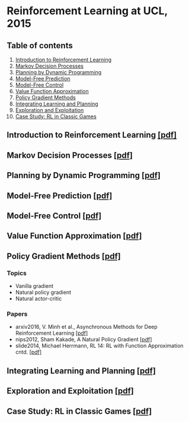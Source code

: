 # Reinforcement Learning at UCL, 2015
## Table of contents
  1. [Introduction to Reinforcement Learning](#introduction-to-reinforcement-learning-pdf)
  1. [Markov Decision Processes](#markov-decision-processes-pdf)
  1. [Planning by Dynamic Programming](#planning-by-dynamic-programming-pdf)
  1. [Model-Free Prediction](#model-free-prediction-pdf)
  1. [Model-Free Control](#model-free-control-pdf)
  1. [Value Function Approximation](#value-function-approximation-pdf)
  1. [Policy Gradient Methods](#policy-gradient-methods-pdf)
  1. [Integrating Learning and Planning](#integrating-learning-and-planning-pdf)
  1. [Exploration and Exploitation](#exploration-and-exploitation-pdf)
  1. [Case Study: RL in Classic Games](#case-study-rl-in-classic-games-pdf)

## Introduction to Reinforcement Learning [[pdf]](http://www0.cs.ucl.ac.uk/staff/d.silver/web/Teaching_files/intro_RL.pdf)

## Markov Decision Processes [[pdf]](http://www0.cs.ucl.ac.uk/staff/d.silver/web/Teaching_files/MDP.pdf)

## Planning by Dynamic Programming [[pdf]](http://www0.cs.ucl.ac.uk/staff/d.silver/web/Teaching_files/DP.pdf)
## Model-Free Prediction [[pdf]](http://www0.cs.ucl.ac.uk/staff/d.silver/web/Teaching_files/MC-TD.pdf)
## Model-Free Control [[pdf]](http://www0.cs.ucl.ac.uk/staff/d.silver/web/Teaching_files/control.pdf)
## Value Function Approximation [[pdf]](http://www0.cs.ucl.ac.uk/staff/d.silver/web/Teaching_files/FA.pdf)

## Policy Gradient Methods [[pdf]](http://www0.cs.ucl.ac.uk/staff/d.silver/web/Teaching_files/pg.pdf)
### Topics
  * Vanilla gradient
  * Natural policy gradient
  * Natural actor-critic

### Papers
  * arxiv2016, V. Minh et al., Asynchronous Methods for Deep Reinforcement Learning [[pdf]](https://arxiv.org/pdf/1602.01783v2.pdf)
  * nips2012, Sham Kakade, A Natural Policy Gradient [[pdf]](https://papers.nips.cc/paper/2073-a-natural-policy-gradient.pdf)
  * slide2014, Michael Herrmann, RL 14: RL with Function Approximation cntd. [[pdf]](http://www.inf.ed.ac.uk/teaching/courses/rl/slides14/rl14.pdf)

## Integrating Learning and Planning [[pdf]](http://www0.cs.ucl.ac.uk/staff/d.silver/web/Teaching_files/dyna.pdf)
## Exploration and Exploitation [[pdf]](http://www0.cs.ucl.ac.uk/staff/d.silver/web/Teaching_files/XX.pdf)
## Case Study: RL in Classic Games [[pdf]](http://www0.cs.ucl.ac.uk/staff/d.silver/web/Teaching_files/games.pdf)
